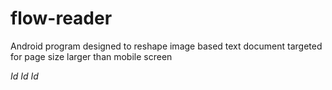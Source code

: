# flow-reader
Android program designed to reshape image based text document targeted for page size larger than mobile screen


$Id$
$Id$
$Id$
